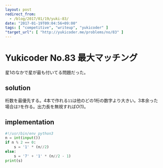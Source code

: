 ```yaml
---
layout: post
redirect_from:
  - /blog/2017/01/19/yuki-83/
date: "2017-01-19T09:04:56+09:00"
tags: [ "competitive", "writeup", "yukicoder" ]
"target_url": [ "http://yukicoder.me/problems/no/83" ]
---
```


# Yukicoder No.83 最大マッチング

星$1$のなかで星が最も付いてる問題だった。

## solution

桁数を最優先する。$4$本で作れる`11`は他のどの$1$桁の数字より大きい。$3$本余った場合は`7`を作る。出力長を無視すれば$O(1)$。

## implementation

``` python
#!/usr/bin/env python3
n = int(input())
if n % 2 == 0:
    s = '1' * (n//2)
else:
    s = '7' + '1' * (n//2 - 1)
print(s)
```
